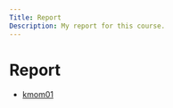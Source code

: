 ```yaml
---
Title: Report
Description: My report for this course.
---
```


Report
==========================

* [kmom01](report/kmom01)
